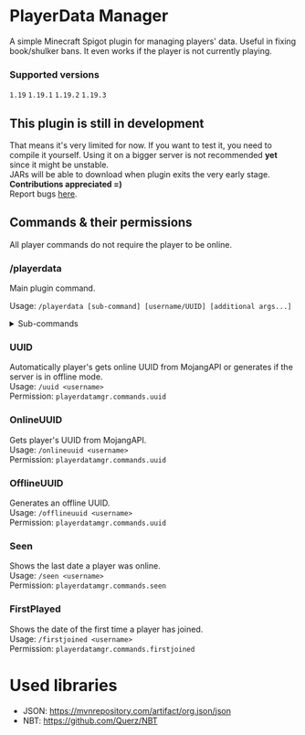 # PlayerData Manager
A simple Minecraft Spigot plugin for managing players' data. Useful in fixing book/shulker bans.
It even works if the player is not currently playing.
### Supported versions
`1.19` `1.19.1` `1.19.2` `1.19.3`

## This plugin is still in development
That means it's very limited for now. If you want to test it, you need to compile it yourself.
Using it on a bigger server is not recommended **yet** since it might be unstable.  
JARs will be able to download when plugin exits the very early stage.  
**Contributions appreciated =)**  
Report bugs [here](https://github.com/Wolfyxon/PlayerDataManager/issues).

## Commands & their permissions
All player commands do not require the player to be online.
### /playerdata
Main plugin command.

Usage: `/playerdata [sub-command] [username/UUID] [additional args...] `
<details>
  <summary>Sub-commands</summary>
##### Help
Lists plugin commands and sub-commands of **/playerdata**.

Usage: `/playerdata help`  
Permission: `playerdatamgr.commands.main.help`

##### Get
Gets player's data as JSON.

Usage: `/playerdata get <username or UUID>`  
Permission: `playerdatamgr.commands.main.get`

##### File
Gets player's data **.dat** file inside **playerdata** folder.

Usage: `/playerdata file <username/UUID>`  
Permission: `playerdatamgr.commands.main.file`

##### GetPos
Gets player's last saved position and dimension. 

Usage: `/playerdata getpos <username/UUID>`  
Permission: `playerdatamgr.commands.main.getpos`

##### GetSpawn
Gets player's last saved spawn position and dimension.

Usage: `/playerdata getspawn <username/UUID>`  
Permission: `playerdatamgr.commands.main.getspawn`

##### Reset
Completely resets player's data. Proceed with caution.

Usage: `/playerdata reset <username/UUID>`  
Permission: `playerdatamgr.commands.main.reset`

##### ClearInventory
Clears player's inventory

Usage: `/playerdata clearinventory <username/UUID>`  
Permission: `playerdatamgr.commands.main.clearinventory`

##### ClearEnder
Clears player's enderchest.

Usage: `/playerdata clearender <username/UUID>`  
Permission: `playerdatamgr.commands.main.clearender`

##### Copy
Copies all first player's data to the 2nd player.

Usage: `/playerdata copy <A username/UUID> <B username/UUID>`  
Permission: `playerdatamgr.commands.main.copy`

##### Transfer
Moves all first player's data to the 2nd player.

Usage: `/playerdata transfer <A username/UUID> <B username/UUID>`  
Permission: `playerdatamgr.commands.main.transfer`

</details>

### UUID
Automatically player's gets online UUID from MojangAPI or generates if the server is in offline mode.  
Usage: `/uuid <username>`  
Permission: `playerdatamgr.commands.uuid`

### OnlineUUID
Gets player's UUID from MojangAPI.  
Usage: `/onlineuuid <username>`  
Permission: `playerdatamgr.commands.uuid`

### OfflineUUID
Generates an offline UUID.  
Usage: `/offlineuuid <username>`  
Permission: `playerdatamgr.commands.uuid`

### Seen
Shows the last date a player was online.  
Usage: `/seen <username>`  
Permission: `playerdatamgr.commands.seen`

### FirstPlayed
Shows the date of the first time a player has joined.   
Usage: `/firstjoined <username>`  
Permission: `playerdatamgr.commands.firstjoined`

# Used libraries
- JSON: https://mvnrepository.com/artifact/org.json/json
- NBT: https://github.com/Querz/NBT